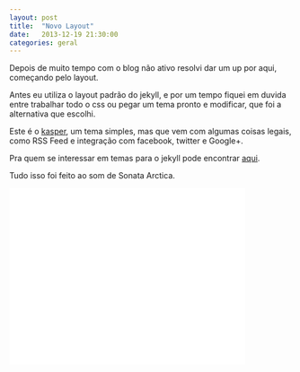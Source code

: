 ```yaml
---
layout: post
title:  "Novo Layout"
date:   2013-12-19 21:30:00
categories: geral
---
```

Depois de muito tempo com o blog não ativo resolvi dar um up por aqui, começando pelo layout.

Antes eu utiliza o layout padrão do jekyll, e por um tempo fiquei em duvida entre trabalhar todo o css ou pegar um tema pronto e modificar, que foi a alternativa que escolhi.

Este é o [kasper][kasper], um tema simples, mas que vem com algumas coisas legais, como RSS Feed e integração com facebook, twitter e Google+.

Pra quem se interessar em temas para o jekyll pode encontrar [aqui][themes].

Tudo isso foi feito ao som de Sonata Arctica.
<iframe width="420" height="315" src="//www.youtube.com/embed/LObaU8zTJeQ" frameborder="0" allowfullscreen></iframe>

[kasper]: https://github.com/rosario/kasper
[themes]: http://jekyllthemes.org/
